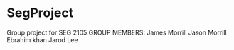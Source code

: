 # SegProject
Group project for SEG 2105
GROUP MEMBERS:
James Morrill
Jason Morrill
Ebrahim khan
Jarod Lee

